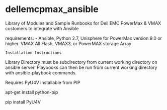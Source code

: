 # dellemcpmax_ansible
Library of Modules and Sample Runbooks for Dell EMC PowerMax &amp; VMAX customers to integrate with Ansible

requirements:
    - Ansible, Python 2.7, Unisphere for PowerMax version 9.0 or higher. 
    VMAX All Flash, VMAX3, or PowerMAX storage Array
    
    Installation Instructions
    
Library Directory must be subdirectory from current working directory on ansible server.  Playbooks can then be run from current working directory with ansible-playbook commands.

Requires PyU4V installable from PIP

apt-get install python-pip

pip install PyU4V


